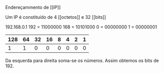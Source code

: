 Endereçammento de [[IP]]

Um IP é constituído de 4 [[octetos]] e 32 [[bits]]

192.168.0.1
192 = 11000000
168 = 10101000
0 = 00000000
1 = 00000001

128 | 64 | 32 | 16 | 8 | 4 | 2 | 1 |
---- | --| -- | -- | -- | -- | -- | -- |
1   | 1 |  0 |  0  |  0  |  0  |  0  |  0  | 


Da esquerda para direita soma-se os números. Assim obtemos os bits de 192. 